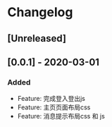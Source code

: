 # Changelog

## [Unreleased]

## [0.0.1] - 2020-03-01

### Added

- Feature: 完成登入登出js
- Feature: 主页页面布局css
- Feature: 消息提示布局css 和 js